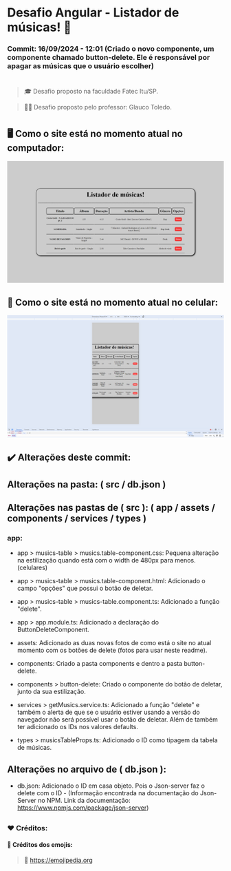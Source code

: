 # Desafio Angular - Listador de músicas! 🌟

### Commit: 16/09/2024 - 12:01 (Criado o novo componente, um componente chamado button-delete. Ele é responsável por apagar as músicas que o usuário escolher)

#

> 🎓 Desafio proposto na faculdade Fatec Itu/SP.

> 👨‍🏫 Desafio proposto pelo professor: Glauco Toledo. 

# 

## 🖥️ Como o site está no momento atual no computador:
!['Site atual no computador'](src/assets/musicTablePhoto-PC.png)
## 📱 Como o site está no momento atual no celular:
!['Site atual no celular'](src/assets/musicTablePhoto-Mobile.png)

## ✔️ Alterações deste commit:

## Alterações na pasta: ( src / db.json )

## Alterações nas pastas de ( src ): ( app / assets / components / services / types )

### app:
- app > musics-table > musics.table-component.css: Pequena alteração na estilização quando está com o width de 480px para menos. (celulares)

- app > musics-table > musics.table-component.html: Adicionado o campo "opções" que possui o botão de deletar.

- app > musics-table > musics-table.component.ts: Adicionado a função "delete".

- app > app.module.ts: Adicionado a declaração do ButtonDeleteComponent.

- assets: Adicionado as duas novas fotos de como está o site no atual momento com os botões de delete (fotos para usar neste readme).

- components: Criado a pasta components e dentro a pasta button-delete.

- components > button-delete: Criado o componente do botão de deletar, junto da sua estilização.

- services > getMusics.service.ts: Adicionado a função "delete" e também o alerta de que se o usuário estiver usando a versão do navegador não será possível usar o botão de deletar. Além de também ter adicionado os IDs nos valores defaults.

- types > musicsTableProps.ts: Adicionado o ID como tipagem da tabela de músicas.

## Alterações no arquivo de ( db.json ):
- db.json: Adicionado o ID em casa objeto. Pois o Json-server faz o delete com o ID - (Informação encontrada na documentação do Json-Server no NPM. Link da documentação: https://www.npmjs.com/package/json-server)

##

### ❤️ Créditos:

#### 🎉 Créditos dos emojis:
> 🔗 <a href="https://emojipedia.org" target="_blank">https://emojipedia.org</a>